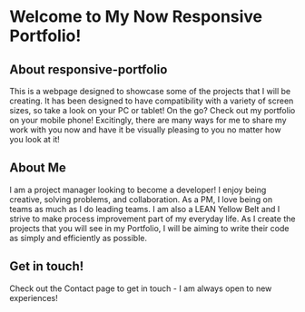 # Welcome to My Now Responsive Portfolio!

## About responsive-portfolio

This is a webpage designed to showcase some of the projects that I will be creating. It has been designed to have compatibility with a variety of screen sizes, so take a look on your PC or tablet! On the go? Check out my portfolio on your mobile phone! Excitingly, there are many ways for me to share my work with you now and have it be visually pleasing to you no matter how you look at it!

## About Me

I am a project manager looking to become a developer! I enjoy being creative, solving problems, and collaboration. As a PM, I love being on teams as much as I do leading teams. I am also a LEAN Yellow Belt and I strive to make process improvement part of my everyday life. As I create the projects that you will see in my Portfolio, I will be aiming to write their code as simply and efficiently as possible.

## Get in touch!

Check out the Contact page to get in touch - I am always open to new experiences!
